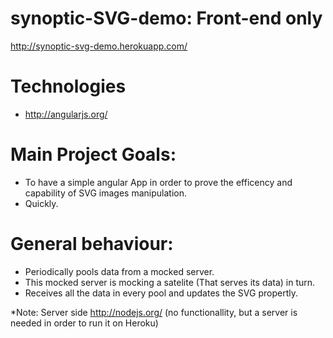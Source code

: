 synoptic-SVG-demo: Front-end only
=================================

http://synoptic-svg-demo.herokuapp.com/

# Technologies

 * http://angularjs.org/ 
 
# Main Project Goals:

 * To have a simple angular App in order to prove the efficency and capability of SVG images manipulation.
 * Quickly.

# General behaviour: 

 * Periodically pools data from a mocked server.
 * This mocked server is mocking a satelite (That serves its data) in turn. 
 * Receives all the data in every pool and updates the SVG propertly.

*Note: Server side http://nodejs.org/ (no functionallity, but a server is needed in order to run it on Heroku)
